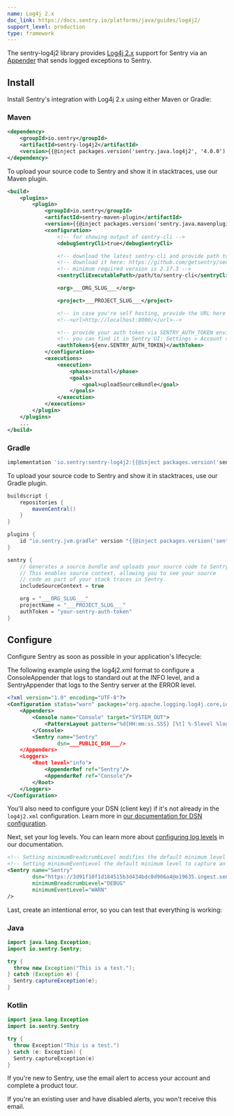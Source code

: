 ```yaml
---
name: Log4j 2.x
doc_link: https://docs.sentry.io/platforms/java/guides/log4j2/
support_level: production
type: framework
---
```


<Alert level="info">
The sentry-log4j2 library provides <a href=https://logging.apache.org/log4j/2.x//>Log4j 2.x</a> support for Sentry via an <a href=https://logging.apache.org/log4j/2.x/log4j-core/apidocs/org/apache/logging/log4j/core/Appender.html/>Appender</a> that sends logged exceptions to Sentry.
</Alert>

## Install

Install Sentry's integration with Log4j 2.x using either Maven or Gradle:

### Maven

```xml
<dependency>
    <groupId>io.sentry</groupId>
    <artifactId>sentry-log4j2</artifactId>
    <version>{{@inject packages.version('sentry.java.log4j2', '4.0.0') }}</version>
</dependency>
```

To upload your source code to Sentry and show it in stacktraces, use our Maven plugin.

```xml
<build>
    <plugins>
        <plugin>
            <groupId>io.sentry</groupId>
            <artifactId>sentry-maven-plugin</artifactId>
            <version>{{@inject packages.version('sentry.java.mavenplugin', '0.0.2') }}</version>
            <configuration>
                <!-- for showing output of sentry-cli -->
                <debugSentryCli>true</debugSentryCli>

                <!-- download the latest sentry-cli and provide path to it here -->
                <!-- download it here: https://github.com/getsentry/sentry-cli/releases -->
                <!-- minimum required version is 2.17.3 -->
                <sentryCliExecutablePath>/path/to/sentry-cli</sentryCliExecutablePath>

                <org>___ORG_SLUG___</org>

                <project>___PROJECT_SLUG___</project>

                <!-- in case you're self hosting, provide the URL here -->
                <!--<url>http://localhost:8000/</url>-->

                <!-- provide your auth token via SENTRY_AUTH_TOKEN environment variable -->
                <!-- you can find it in Sentry UI: Settings > Account > API > Auth Tokens -->
                <authToken>${env.SENTRY_AUTH_TOKEN}</authToken>
            </configuration>
            <executions>
                <execution>
                    <phase>install</phase>
                    <goals>
                        <goal>uploadSourceBundle</goal>
                    </goals>
                </execution>
            </executions>
        </plugin>
    </plugins>
    ...
</build>
```

### Gradle

```groovy
implementation 'io.sentry:sentry-log4j2:{{@inject packages.version('sentry.java.log4j2', '4.0.0') }}'
```

To upload your source code to Sentry and show it in stacktraces, use our Gradle plugin.

```groovy
buildscript {
    repositories {
        mavenCentral()
    }
}

plugins {
    id "io.sentry.jvm.gradle" version "{{@inject packages.version('sentry.java.android.gradle-plugin', '3.9.0') }}"
}

sentry {
    // Generates a source bundle and uploads your source code to Sentry.
    // This enables source context, allowing you to see your source
    // code as part of your stack traces in Sentry.
    includeSourceContext = true

    org = "___ORG_SLUG___"
    projectName = "___PROJECT_SLUG___"
    authToken = "your-sentry-auth-token"
}
```

## Configure

Configure Sentry as soon as possible in your application's lifecycle:

<Note>

The following example using the log4j2.xml format to configure a ConsoleAppender that logs to standard out at the INFO level, and a SentryAppender that logs to the Sentry server at the ERROR level.

</Note>

```xml
<?xml version="1.0" encoding="UTF-8"?>
<Configuration status="warn" packages="org.apache.logging.log4j.core,io.sentry.log4j2">
    <Appenders>
        <Console name="Console" target="SYSTEM_OUT">
            <PatternLayout pattern="%d{HH:mm:ss.SSS} [%t] %-5level %logger{36} - %msg%n"/>
        </Console>
        <Sentry name="Sentry"
                dsn=___PUBLIC_DSN___/>
    </Appenders>
    <Loggers>
        <Root level="info">
            <AppenderRef ref="Sentry"/>
            <AppenderRef ref="Console"/>
        </Root>
    </Loggers>
</Configuration>
```

You'll also need to configure your DSN (client key) if it's not already in the `log4j2.xml` configuration. Learn more in <a href=https://docs.sentry.io/platforms/java/guides/log4j2/#minimum-log-level/>our documentation for DSN configuration</a>.

Next, set your log levels. You can learn more about <a href=https://docs.sentry.io/platforms/java/guides/log4j2/#minimum-log-level/>configuring log levels</a> in our documentation.

```xml
<!-- Setting minimumBreadcrumbLevel modifies the default minimum level to add breadcrumbs from INFO to DEBUG  -->
<!-- Setting minimumEventLevel the default minimum level to capture an event from ERROR to WARN  -->
<Sentry name="Sentry"
        dsn="https://3d91f10f1d184515b3d434bdc0d906a4@o19635.ingest.sentry.io/7130"
        minimumBreadcrumbLevel="DEBUG"
        minimumEventLevel="WARN"
/>
```

Last, create an intentional error, so you can test that everything is working:

### Java

```java
import java.lang.Exception;
import io.sentry.Sentry;

try {
  throw new Exception("This is a test.");
} catch (Exception e) {
  Sentry.captureException(e);
}
```

### Kotlin

```kotlin
import java.lang.Exception
import io.sentry.Sentry

try {
  throw Exception("This is a test.")
} catch (e: Exception) {
  Sentry.captureException(e)
}
```

If you're new to Sentry, use the email alert to access your account and complete a product tour.

If you're an existing user and have disabled alerts, you won't receive this email.
